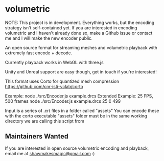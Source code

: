 # volumetric

NOTE: This project is in development. Everything works, but the encoding strategy isn't self-contained yet. If you are interested in encoding volumetric and I haven't already done so, make a Github issue or contact me and I will make the new encoder public.

An open source format for streaming meshes and volumetric playback with extremely fast encode + decode.

Currently playback works in WebGL with three.js

Unity and Unreal support are easy though, get in touch if you're interested!

This format uses Corto for quantized mesh compression
https://github.com/cnr-isti-vclab/corto

Example:
node ./src/Encoder.js example.drcs
Extended Example: 25 FPS, 500 frames
node ./src/Encoder.js example.drcs 25 0 499

Input is a series of .crt files in a folder called "assets"
You can encode these with the corto executable
"assets" folder must be in the same working directory we are calling this script from

## Maintainers Wanted
If you are interested in open source volumetric encoding and playback, email me at shawmakesmagic@gmail.com :)
